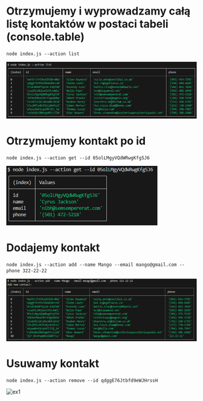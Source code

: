 # Otrzymujemy i wyprowadzamy całą listę kontaktów w postaci tabeli (console.table)

```shell
node index.js --action list
```

![ex1](./imgHomework/1.PNG)

# Otrzymujemy kontakt po id

```shell
node index.js --action get --id 05olLMgyVQdWRwgKfg5J6
```

![ex1](./imgHomework/2.PNG)

# Dodajemy kontakt

```shell
node index.js --action add --name Mango --email mango@gmail.com --phone 322-22-22
```

![ex1](./imgHomework/3.PNG)

# Usuwamy kontakt

```shell
node index.js --action remove --id qdggE76Jtbfd9eWJHrssH
```

![ex1](./imgHomework/4)
